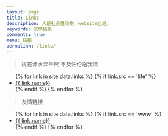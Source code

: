 ```yaml
---
layout: page
title: Links
description: 人是社会性动物，website也是。
keywords: 友情链接
comments: true
menu: 链接
permalink: /links/
---
```


> 桃花潭水深千尺 不及汪伦送我情

<ul>
{% for link in site.data.links %}
  {% if link.src == 'life' %}
  <li><a href="{{ link.url }}" target="_blank">{{ link.name}}</a></li>
  {% endif %}
{% endfor %}
</ul>

> 友情链接

<ul>
{% for link in site.data.links %}
  {% if link.src == 'www' %}
  <li><a href="{{ link.url }}" target="_blank">{{ link.name}}</a></li>
  {% endif %}
{% endfor %}
</ul>
